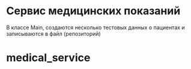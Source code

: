 
# Сервис медицинских показаний

В классе Main, создаются несколько тестовых данных о пациентах и записываются в файл (репозиторий)

# medical_service

